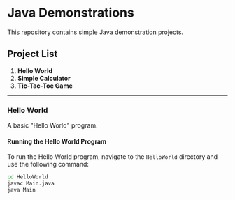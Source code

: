 # Java Demonstrations

This repository contains simple Java demonstration projects.

## Project List

1. **Hello World**
2. **Simple Calculator**
3. **Tic-Tac-Toe Game**

---

### Hello World

A basic "Hello World" program.

#### Running the Hello World Program

To run the Hello World program, navigate to the `HelloWorld` directory and use the following command:

```sh
cd HelloWorld
javac Main.java
java Main
